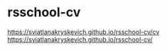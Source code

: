 # rsschool-cv
https://sviatlanakryskevich.github.io/rsschool-cv/cv
https://sviatlanakryskevich.github.io/rsschool-cv/
